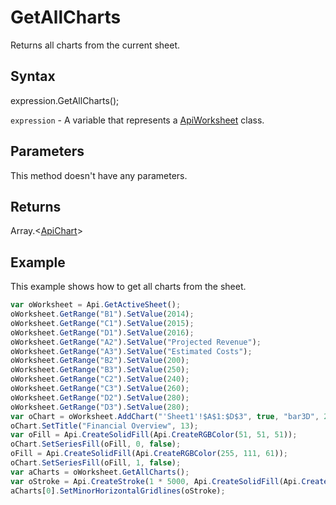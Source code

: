 # GetAllCharts

Returns all charts from the current sheet.

## Syntax

expression.GetAllCharts();

`expression` - A variable that represents a [ApiWorksheet](../ApiWorksheet.md) class.

## Parameters

This method doesn't have any parameters.

## Returns

Array.\<[ApiChart](../../ApiChart/ApiChart.md)>

## Example

This example shows how to get all charts from the sheet.

```javascript
var oWorksheet = Api.GetActiveSheet();
oWorksheet.GetRange("B1").SetValue(2014);
oWorksheet.GetRange("C1").SetValue(2015);
oWorksheet.GetRange("D1").SetValue(2016);
oWorksheet.GetRange("A2").SetValue("Projected Revenue");
oWorksheet.GetRange("A3").SetValue("Estimated Costs");
oWorksheet.GetRange("B2").SetValue(200);
oWorksheet.GetRange("B3").SetValue(250);
oWorksheet.GetRange("C2").SetValue(240);
oWorksheet.GetRange("C3").SetValue(260);
oWorksheet.GetRange("D2").SetValue(280);
oWorksheet.GetRange("D3").SetValue(280);
var oChart = oWorksheet.AddChart("'Sheet1'!$A$1:$D$3", true, "bar3D", 2, 100 * 36000, 70 * 36000, 0, 2 * 36000, 7, 3 * 36000);
oChart.SetTitle("Financial Overview", 13);
var oFill = Api.CreateSolidFill(Api.CreateRGBColor(51, 51, 51));
oChart.SetSeriesFill(oFill, 0, false);
oFill = Api.CreateSolidFill(Api.CreateRGBColor(255, 111, 61));
oChart.SetSeriesFill(oFill, 1, false);
var aCharts = oWorksheet.GetAllCharts();
var oStroke = Api.CreateStroke(1 * 5000, Api.CreateSolidFill(Api.CreateRGBColor(255, 111, 61)));
aCharts[0].SetMinorHorizontalGridlines(oStroke);
```
